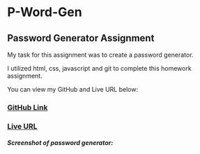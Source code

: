 # P-Word-Gen

## Password Generator Assignment

My task for this assignment was to create a password generator.

I utilized html, css, javascript and git to complete this homework assignment. 

You can view my GitHub and Live URL below:
### [GitHub Link](https://github.com/mduhart82/p-word-gen) 
### [Live URL]()



##### Screenshot of password generator:
![]()